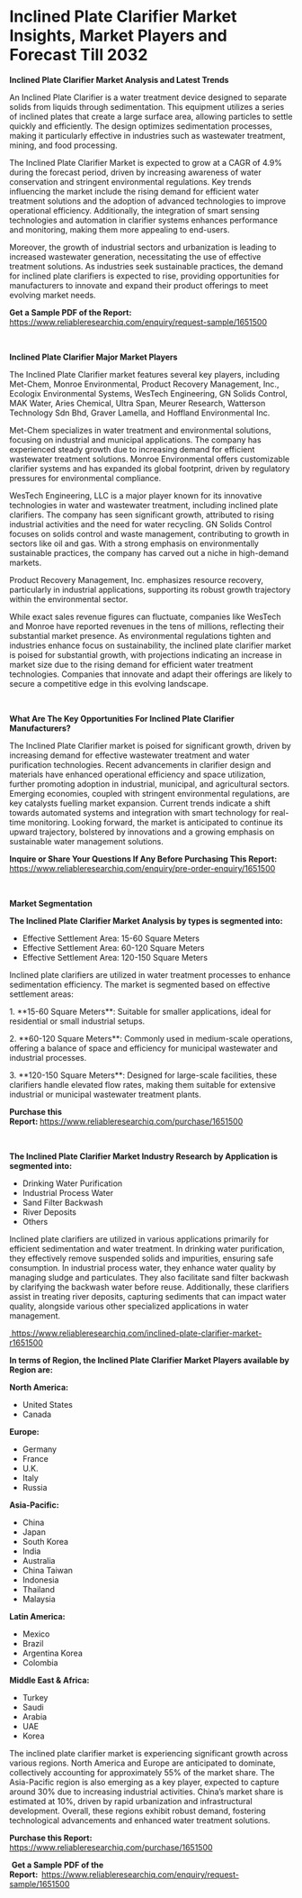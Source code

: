 <p><h1>Inclined Plate Clarifier Market Insights, Market Players and Forecast Till 2032</h1></p><p><strong>Inclined Plate Clarifier Market Analysis and Latest Trends</strong></p>
<p><p>An Inclined Plate Clarifier is a water treatment device designed to separate solids from liquids through sedimentation. This equipment utilizes a series of inclined plates that create a large surface area, allowing particles to settle quickly and efficiently. The design optimizes sedimentation processes, making it particularly effective in industries such as wastewater treatment, mining, and food processing.</p><p>The Inclined Plate Clarifier Market is expected to grow at a CAGR of 4.9% during the forecast period, driven by increasing awareness of water conservation and stringent environmental regulations. Key trends influencing the market include the rising demand for efficient water treatment solutions and the adoption of advanced technologies to improve operational efficiency. Additionally, the integration of smart sensing technologies and automation in clarifier systems enhances performance and monitoring, making them more appealing to end-users.</p><p>Moreover, the growth of industrial sectors and urbanization is leading to increased wastewater generation, necessitating the use of effective treatment solutions. As industries seek sustainable practices, the demand for inclined plate clarifiers is expected to rise, providing opportunities for manufacturers to innovate and expand their product offerings to meet evolving market needs.</p></p>
<p><strong>Get a Sample PDF of the Report:&nbsp;</strong> <a href="https://www.reliableresearchiq.com/enquiry/request-sample/1651500?utm_campaign=2924&utm_medium=2&utm_source=Github&utm_content=ia&utm_term=16042025&utm_id=inclined-plate-clarifier">https://www.reliableresearchiq.com/enquiry/request-sample/1651500</a></p>
<p>&nbsp;</p>
<p><strong>Inclined Plate Clarifier Major Market Players</strong></p>
<p><p>The Inclined Plate Clarifier market features several key players, including Met-Chem, Monroe Environmental, Product Recovery Management, Inc., Ecologix Environmental Systems, WesTech Engineering, GN Solids Control, MAK Water, Aries Chemical, Ultra Span, Meurer Research, Watterson Technology Sdn Bhd, Graver Lamella, and Hoffland Environmental Inc. </p><p>Met-Chem specializes in water treatment and environmental solutions, focusing on industrial and municipal applications. The company has experienced steady growth due to increasing demand for efficient wastewater treatment solutions. Monroe Environmental offers customizable clarifier systems and has expanded its global footprint, driven by regulatory pressures for environmental compliance.</p><p>WesTech Engineering, LLC is a major player known for its innovative technologies in water and wastewater treatment, including inclined plate clarifiers. The company has seen significant growth, attributed to rising industrial activities and the need for water recycling. GN Solids Control focuses on solids control and waste management, contributing to growth in sectors like oil and gas. With a strong emphasis on environmentally sustainable practices, the company has carved out a niche in high-demand markets.</p><p>Product Recovery Management, Inc. emphasizes resource recovery, particularly in industrial applications, supporting its robust growth trajectory within the environmental sector. </p><p>While exact sales revenue figures can fluctuate, companies like WesTech and Monroe have reported revenues in the tens of millions, reflecting their substantial market presence. As environmental regulations tighten and industries enhance focus on sustainability, the inclined plate clarifier market is poised for substantial growth, with projections indicating an increase in market size due to the rising demand for efficient water treatment technologies. Companies that innovate and adapt their offerings are likely to secure a competitive edge in this evolving landscape.</p></p>
<p>&nbsp;</p>
<p><strong>What Are The Key Opportunities For Inclined Plate Clarifier Manufacturers?</strong></p>
<p><p>The Inclined Plate Clarifier market is poised for significant growth, driven by increasing demand for effective wastewater treatment and water purification technologies. Recent advancements in clarifier design and materials have enhanced operational efficiency and space utilization, further promoting adoption in industrial, municipal, and agricultural sectors. Emerging economies, coupled with stringent environmental regulations, are key catalysts fuelling market expansion. Current trends indicate a shift towards automated systems and integration with smart technology for real-time monitoring. Looking forward, the market is anticipated to continue its upward trajectory, bolstered by innovations and a growing emphasis on sustainable water management solutions.</p></p>
<p><strong>Inquire or Share Your Questions If Any Before Purchasing This Report:</strong> <a href="https://www.reliableresearchiq.com/enquiry/pre-order-enquiry/1651500?utm_campaign=2924&utm_medium=2&utm_source=Github&utm_content=ia&utm_term=16042025&utm_id=inclined-plate-clarifier">https://www.reliableresearchiq.com/enquiry/pre-order-enquiry/1651500</a></p>
<p>&nbsp;</p>
<p><strong>Market Segmentation</strong></p>
<p><strong>The Inclined Plate Clarifier Market Analysis by types is segmented into:</strong></p>
<p><ul><li>Effective Settlement Area: 15-60 Square Meters</li><li>Effective Settlement Area: 60-120 Square Meters</li><li>Effective Settlement Area: 120-150 Square Meters</li></ul></p>
<p><p>Inclined plate clarifiers are utilized in water treatment processes to enhance sedimentation efficiency. The market is segmented based on effective settlement areas: </p><p>1. **15-60 Square Meters**: Suitable for smaller applications, ideal for residential or small industrial setups.</p><p>2. **60-120 Square Meters**: Commonly used in medium-scale operations, offering a balance of space and efficiency for municipal wastewater and industrial processes.</p><p>3. **120-150 Square Meters**: Designed for large-scale facilities, these clarifiers handle elevated flow rates, making them suitable for extensive industrial or municipal wastewater treatment plants.</p></p>
<p><strong>Purchase this Report:&nbsp;</strong><a href="https://www.reliableresearchiq.com/purchase/1651500?utm_campaign=2924&utm_medium=2&utm_source=Github&utm_content=ia&utm_term=16042025&utm_id=inclined-plate-clarifier">https://www.reliableresearchiq.com/purchase/1651500</a></p>
<p>&nbsp;</p>
<p><strong>The Inclined Plate Clarifier Market Industry Research by Application is segmented into:</strong></p>
<p><ul><li>Drinking Water Purification</li><li>Industrial Process Water</li><li>Sand Filter Backwash</li><li>River Deposits</li><li>Others</li></ul></p>
<p><p>Inclined plate clarifiers are utilized in various applications primarily for efficient sedimentation and water treatment. In drinking water purification, they effectively remove suspended solids and impurities, ensuring safe consumption. In industrial process water, they enhance water quality by managing sludge and particulates. They also facilitate sand filter backwash by clarifying the backwash water before reuse. Additionally, these clarifiers assist in treating river deposits, capturing sediments that can impact water quality, alongside various other specialized applications in water management.</p></p>
<p><a href="https://www.reliableresearchiq.com/inclined-plate-clarifier-market-r1651500?utm_campaign=2924&utm_medium=2&utm_source=Github&utm_content=ia&utm_term=16042025&utm_id=inclined-plate-clarifier">&nbsp;https://www.reliableresearchiq.com/inclined-plate-clarifier-market-r1651500</a></p>
<p><strong>In terms of Region, the Inclined Plate Clarifier Market Players available by Region are:</strong></p>
<p>
    <p> <strong> North America: </strong>
        <ul>
            <li>United States</li>
            <li>Canada</li>
        </ul>
        </p> 
    <p> <strong> Europe: </strong>
        <ul>
            <li>Germany</li>
            <li>France</li>
            <li>U.K.</li>
            <li>Italy</li>
            <li>Russia</li>
        </ul>
        </p> 
    <p> <strong> Asia-Pacific: </strong>
        <ul>
            <li>China</li>
            <li>Japan</li>
            <li>South Korea</li>
            <li>India</li>
            <li>Australia</li>
            <li>China Taiwan</li>
            <li>Indonesia</li>
            <li>Thailand</li>
            <li>Malaysia</li>
        </ul>
        </p> 
    <p> <strong> Latin America: </strong>
        <ul>
            <li>Mexico</li>
            <li>Brazil</li>
            <li>Argentina Korea</li>
            <li>Colombia</li>
        </ul>
        </p> 
    <p> <strong> Middle East & Africa: </strong>
        <ul>
            <li>Turkey</li>
            <li>Saudi</li>
            <li>Arabia</li>
            <li>UAE</li>
            <li>Korea</li>
        </ul>
    </p>
    </p>
<p><p>The inclined plate clarifier market is experiencing significant growth across various regions. North America and Europe are anticipated to dominate, collectively accounting for approximately 55% of the market share. The Asia-Pacific region is also emerging as a key player, expected to capture around 30% due to increasing industrial activities. China’s market share is estimated at 10%, driven by rapid urbanization and infrastructural development. Overall, these regions exhibit robust demand, fostering technological advancements and enhanced water treatment solutions.</p></p>
<p><strong>Purchase this Report: </strong><a href="https://www.reliableresearchiq.com/purchase/1651500?utm_campaign=2924&utm_medium=2&utm_source=Github&utm_content=ia&utm_term=16042025&utm_id=inclined-plate-clarifier">https://www.reliableresearchiq.com/purchase/1651500</a></p>
<p>&nbsp;<strong>Get a Sample PDF of the Report:&nbsp;&nbsp;</strong><a href="https://www.reliableresearchiq.com/enquiry/request-sample/1651500?utm_campaign=2924&utm_medium=2&utm_source=Github&utm_content=ia&utm_term=16042025&utm_id=inclined-plate-clarifier">https://www.reliableresearchiq.com/enquiry/request-sample/1651500</a></p>
<p><strong></strong></p>
<p><p></p><p></p><p></p></p>
